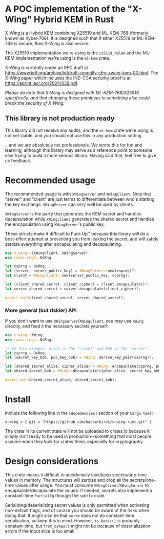 # A POC implementation of the "X-Wing" Hybrid KEM in Rust

X-Wing is a Hybrid KEM combining X25519 and ML-KEM-768 (formerly known as Kyber-768). It is designed such that if either X25519 or ML-KEM-768 is secure, then X-Wing is also secure.

The X25519 implementation we're using is the `x25519_dalek` and the ML-KEM implementation we're using is the `ml-kem` crate.

X-Wing is currently under an RFC draft at https://www.ietf.org/archive/id/draft-connolly-cfrg-xwing-kem-00.html.
The X-Wing paper which includes the IND-CCA security proof is at https://eprint.iacr.org/2024/039.pdf. 

*Please do note that X-Wing is designed with ML-KEM-768/X25519 specifically, and that changing these primitives to something else could break the security of X-Wing.*

## This library is not production ready

This library did not receive any audits, and the `ml-kem` crate we're using is not yet stable, and you should not use this in any production setting. 

...and we are absolutely not professionals. We wrote this for fun and learning, although this library may serve as a reference point to someone else trying to build a more serious library. Having said that, feel free to give us feedback.

# Recommended usage

The recommended usage is with `XWingServer` and `XWingClient`. Note that "server" and "client" are just terms to differentiate between who's starting the key exchange. `XWingServer` can very well be used by clients. 

`XWingServer` is the party that generates the KEM secret and handles decapsulation while `XWingClient` generates the shared secret and handles the encapsulation using `XWingServer`'s public key.

These structs make it difficult to Fuck Up™ because this library will do a best-effort attempt at preventing you from leaking the secret, and will safely zeroize everything after encapsulating and decapsulating.

```rust
use x_wing::{XWingClient, XWingServer};
use rand::rngs::OsRng;

let csprng = OsRng;
let (server, server_public_key) = XWingServer::new(csprng)?;
let client = XWingClient::new(server_public_key, csprng);

let (client_shared_secret, client_cipher) = client.encapsulate()?;
let server_shared_secret = server.decapsulate(client_cipher)?;

assert_eq!(client_shared_secret, server_shared_secret);
```

### More general (but riskier) API 

If you don't want to use `XWingServer`/`XWingClient`, you may use `XWing` directly, and feed it the necessary secrets yourself:

```rust
use x_wing::XWing;
use rand::rngs::OsRng;

// In this example, Alice is the "client" and Bob is the "server". 
let csprng = OsRng;
let (secret_key_bob, pub_key_bob) = XWing::derive_key_pair(csprng)?;

let (shared_secret_alice, cipher_alice) = XWing::encapsulate(csprng, pub_key_bob)?;
let shared_secret_bob = XWing::decapsulate(cipher_alice, secret_key_bob)?;

assert_eq!(shared_secret_alice, shared_secret_bob);
```

# Install

Include the following line in the `[depedencies]` section of your `Cargo.toml`:

```x-wing = { git = "https://github.com/hackerbirds/x-wing-rust.git" }```

The crate in its current state will not be uploaded to crates.io because it simply isn't ready to be used in production--something that most people assume when they look for crates there, especially for cryptography.

# Design considerations

This crate makes it difficult to accidentally leak/keep secrets/one-time values in memory. The structures will zeroize and drop all the secrets/one-time values after usage. You must consume `XWingClient`/`XWingServer` to encapsulate/decapsulate the values. If needed, secrets also implement a constant-time `PartialEq` through the `subtle` crate. 

Serializing/deserializing secret values is only permitted when activating non-default flags, and of course you should be aware of the risks when doing that. It might also be that `serde` does not do constant-time serialisation, so keep this in mind. However, `to_bytes()` is probably constant-time, but `from_bytes()` might not be because of deserialization errors if the input slice is too small.